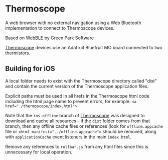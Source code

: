 # Thermoscope

A web browser with no external navigation using a Web Bluetooth implementation to connect to Thermoscope devices.

Based on [WebBLE](https://www.greenparksoftware.co.uk/projects/webble/1.1.4) by Green Park Software

[Thermoscope](https://github.com/concord-consortium/thermoscope-bluefruit) devices use an Adafruit Bluefruit MO board connected to two thermistors.


## Building for iOS

A local folder needs to exist with the Thermoscope directory called "dist" and contain the current version of the Thermoscope application files. 

Explicit paths must be used in all hrefs in the Thermoscope html code including the html page name to prevent errors, for example:
```<a href="./thermoscope/index.html">```
  
Note that the `ios-offline` branch of [Thermoscope](https://github.com/concord-consortium/thermoscope) was designed to download and cache all resources - if the `dist` folder comes from that branch, then any offline cache files or references (look for `offline.appcache` file or `<html manifest="../offline.appcache">` should be removed, along with `applicationCache` event listeners in the main `index.html`. 

Remove any references to `rollbar.js` from any html files since this is unnecessary for local operation.
